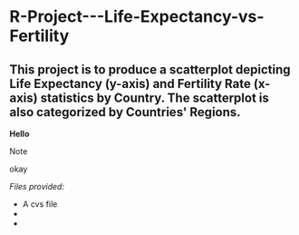 # R-Project---Life-Expectancy-vs-Fertility

## This project is to produce a scatterplot depicting Life Expectancy (y-axis) and Fertility Rate (x-axis) statistics by Country. The scatterplot is also categorized by Countries' Regions.

**Hello**

> [!NOTE]
> okay

_Files provided:_
* A cvs file 
*
*
